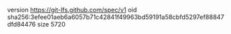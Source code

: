 version https://git-lfs.github.com/spec/v1
oid sha256:3efee01aeb6a6057b71c42841f49963bd59191a58cbfd5297ef88847dfd84476
size 5720

